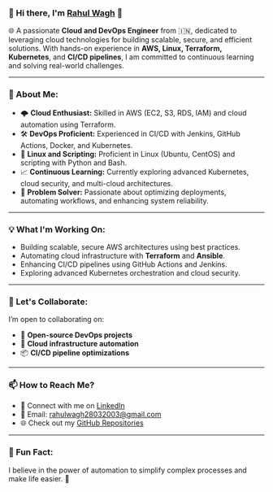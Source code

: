 ### 👋 Hi there, I'm [Rahul Wagh](https://github.com/rahulwagh09) 🚀  

🌐 A passionate **Cloud and DevOps Engineer** from 🇮🇳, dedicated to leveraging cloud technologies for building scalable, secure, and efficient solutions. With hands-on experience in **AWS, Linux, Terraform, Kubernetes**, and **CI/CD pipelines**, I am committed to continuous learning and solving real-world challenges.

---

### 🚀 About Me:
- 🌩️ **Cloud Enthusiast:** Skilled in AWS (EC2, S3, RDS, IAM) and cloud automation using Terraform.  
- 🛠️ **DevOps Proficient:** Experienced in CI/CD with Jenkins, GitHub Actions, Docker, and Kubernetes.  
- 🐧 **Linux and Scripting:** Proficient in Linux (Ubuntu, CentOS) and scripting with Python and Bash.  
- 📈 **Continuous Learning:** Currently exploring advanced Kubernetes, cloud security, and multi-cloud architectures.  
- 🔧 **Problem Solver:** Passionate about optimizing deployments, automating workflows, and enhancing system reliability.  

---

### 💡 What I'm Working On:
- Building scalable, secure AWS architectures using best practices.  
- Automating cloud infrastructure with **Terraform** and **Ansible**.  
- Enhancing CI/CD pipelines using GitHub Actions and Jenkins.  
- Exploring advanced Kubernetes orchestration and cloud security.

---

### 💞️ Let's Collaborate:
I’m open to collaborating on:  
- 🔧 **Open-source DevOps projects**  
- 🚀 **Cloud infrastructure automation**  
- 📦 **CI/CD pipeline optimizations**  

---

### 📫 How to Reach Me?
- 💼 Connect with me on [LinkedIn](https://www.linkedin.com/in/rahul-wagh-cloud-devops/)  
- 📧 Email: [rahulwagh28032003@gmail.com](mailto:rahulwagh28032003@gmail.com)  
- 🌐 Check out my [GitHub Repositories](https://github.com/rahulwagh09)  

---

### 🌱 Fun Fact:  
I believe in the power of automation to simplify complex processes and make life easier. 🚀
